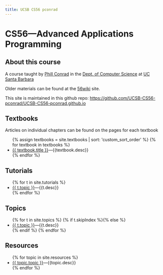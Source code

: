```yaml
---
title: UCSB CS56 pconrad
---
```


# CS56&mdash;Advanced Applications Programming

<div id="about" data-role="collapsible" data-collapsed="false" markdown="1">
<h2>About this course</h2>

A course taught by [Phill Conrad](http://www.cs.ucsb.edu/~pconrad)
in the [Dept. of Computer Science](http://www.cs.ucsb.edu) at
[UC Santa Barbara](http://www.ucsb.edu)

Older materials can be found at the [56wiki](https://foo.cs.ucsb.edu/56wiki) site.

This site is maintained in this github repo: <https://github.com/UCSB-CS56-pconrad/UCSB-CS56-pconrad.github.io>

</div><!-- about -->


<div id="textbooks" data-role="collapsible" data-collapsed="false">
  <h2>Textbooks</h2>
  <p>Articles on individual chapters can be found on the pages for each textbook</p>
    <ul>
      {% assign textbooks = site.textbooks | sort: 'custom_sort_order' %}
      {% for textbook in textbooks %}
         <li><a href="{{textbook.url}}">{{ textbook.title }}</a>&mdash;{{textbook.desc}}</li>
      {% endfor %}
    </ul>
</div>

<div id="tutorials" data-role="collapsible" data-collapsed="false">
  <h2>Tutorials</h2>
  <ul>
   {% for t in site.tutorials %}
     <li {% if t.indent %} class="indent" {% endif %} ><a href="{{t.url}}">{{ t.topic }}</a>&mdash;{{t.desc}}</li>
   {% endfor %}
  </ul>
</div>


<div id="topics" data-role="collapsible" data-collapsed="false">
  <h2>Topics</h2>
  <ul>
   {% for t in site.topics %}
      {% if t.skipIndex %}{% else %}
        <li {% if t.indent %} class="indent" {% endif %} ><a href="{{t.url}}">{{ t.topic }}</a>&mdash;{{t.desc}}</li>
      {% endif %}
   {% endfor %}
  </ul>
</div>


<div id="resources" data-role="collapsible" data-collapsed="false">
  <h2>Resources</h2>
  <ul>
   {% for topic in site.resources %}
     <li {% if topic.indent %} class="indent" {% endif %} ><a href="{{topic.url}}">{{ topic.topic }}</a>&mdash;{{topic.desc}}</li>
   {% endfor %}
  </ul>
</div>

